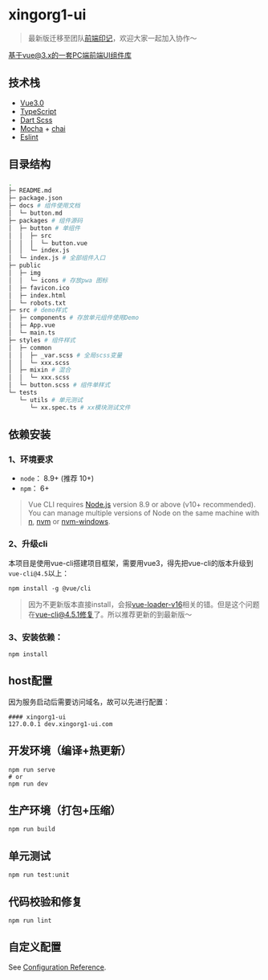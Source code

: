 # xingorg1-ui

> 最新版迁移至团队[前端印记](https://github.com/DFE-evernote/axe-ui)，欢迎大家一起加入协作～

基于vue@3.x的一套PC端前端UI组件库
## 技术栈
* [Vue3.0](https://cn.vuejs.org/)
* [TypeScript](https://www.tslang.cn/)
* [Dart Scss](https://sass-lang.com/)
* [Mocha](https://mochajs.org/) + [chai](https://www.chaijs.com/)
* [Eslint](https://eslint.bootcss.com/)

## 目录结构
```bash
.
├─ README.md
├─ package.json
├─ docs # 组件使用文档
│  └─ button.md
├─ packages # 组件源码
│  ├─ button # 单组件
│  │  ├─ src
│  │  │  └─ button.vue
│  │  └─ index.js
│  └─ index.js # 全部组件入口
├─ public
│  ├─ img
│  │  └─ icons # 存放pwa 图标
│  ├─ favicon.ico
│  ├─ index.html
│  └─ robots.txt
├─ src # demo样式
│  ├─ components # 存放单元组件使用Demo
│  ├─ App.vue
│  └─ main.ts
├─ styles # 组件样式
│  ├─ common
│  │  ├─ _var.scss # 全局scss变量
│  │  └─ xxx.scss
│  ├─ mixin # 混合
│  │  └─ xxx.scss
│  └─ button.scss # 组件单样式
└─ tests
   └─ utils # 单元测试
      └─ xx.spec.ts # xx模块测试文件
```
## 依赖安装
### 1、环境要求
- `node`： 8.9+ (推荐 10+)
- `npm`： 6+

> Vue CLI  requires [Node.js](https://nodejs.org/en/) version 8.9 or above (v10+ recommended). You can manage multiple versions of Node on the same machine with [n](https://github.com/tj/n), [nvm](https://github.com/nvm-sh/nvm) or [nvm-windows](https://github.com/coreybutler/nvm-windows). 

### 2、升级cli
本项目是使用vue-cli搭建项目框架，需要用vue3，得先把vue-cli的版本升级到`vue-cli@4.5`以上：
```
npm install -g @vue/cli
```
> 因为不更新版本直接install，会报[vue-loader-v16](https://github.com/vuejs/vue-cli/pull/5718#issuecomment-673360542)相关的错。但是这个问题在[vue-cli@4.5.1修复](https://github.com/vuejs/vue-cli/blob/dev/CHANGELOG.md#bug-bug-fix-7)了。所以推荐更新的到最新版～

### 3、安装依赖：
```
npm install
```
## host配置
因为服务启动后需要访问域名，故可以先进行配置：

```
#### xingorg1-ui
127.0.0.1 dev.xingorg1-ui.com
```
## 开发环境（编译+热更新）
```
npm run serve
# or
npm run dev
```

## 生产环境（打包+压缩）
```
npm run build
```

## 单元测试
```
npm run test:unit
```

## 代码校验和修复
```
npm run lint
```

## 自定义配置
See [Configuration Reference](https://cli.vuejs.org/config/).


